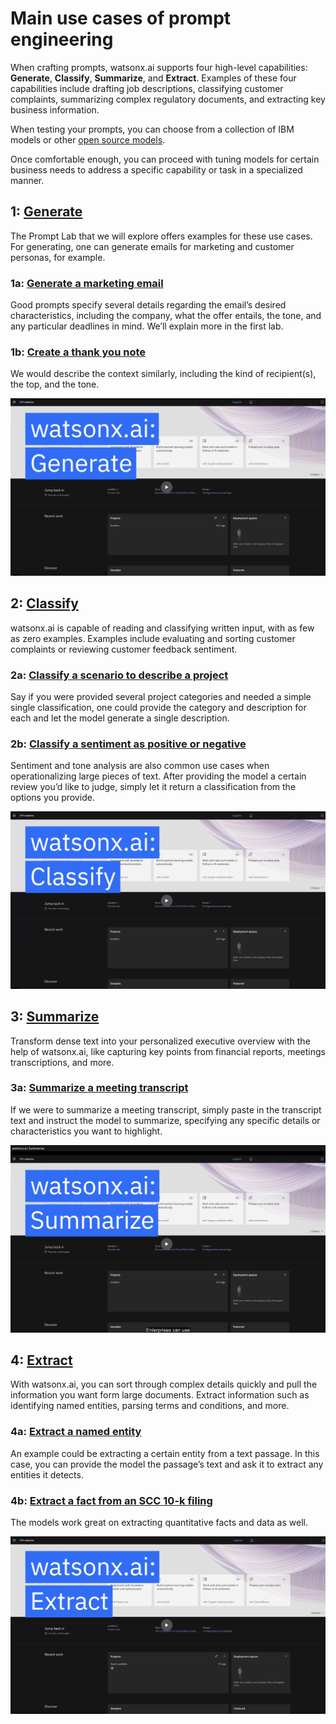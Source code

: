 # Main use cases of prompt engineering

When crafting prompts, watsonx.ai supports four high-level capabilities: **Generate**, **Classify**, **Summarize**, and **Extract**. Examples of these four capabilities include drafting job descriptions, classifying customer complaints, summarizing complex regulatory documents, and extracting key business information.

When testing your prompts, you can choose from a collection of IBM models or other [open source models](https://huggingface.co/models). 

Once comfortable enough, you can proceed with tuning models for certain business needs to address a specific capability or task in a specialized manner. 

## 1: [Generate](#generate)

The Prompt Lab that we will explore offers examples for these use cases. For generating, one can generate emails for marketing and customer personas, for example.

### 1a: [Generate a marketing email](#generate-marketing-email)
Good prompts specify several details regarding the email’s desired characteristics, including the company, what the offer entails, the tone, and any particular deadlines in mind. We’ll explain more in the first lab.

### 1b: [Create a thank you note](#create-thank-you-note)
We would describe the context similarly, including the kind of recipient(s), the top, and the tone. 

[![generate-video](./images/generate-video.png)](https://mediacenter.ibm.com/media/1_yola7kmy)

## 2: [Classify](#classify)
watsonx.ai is capable of reading and classifying written input, with as few as zero examples. Examples include evaluating and sorting customer complaints or reviewing customer feedback sentiment.

### 2a: [Classify a scenario to describe a project](#classify-scenario)
Say if you were provided several project categories and needed a simple single classification, one could provide the category and description for each and let the model generate a single description.

### 2b: [Classify a sentiment as positive or negative](#classify-sentiment)
Sentiment and tone analysis are also common use cases when operationalizing large pieces of text. After providing the model a certain review you’d like to judge, simply let it return a classification from the options you provide.

[![classify-video](./images/classify-video.png)](https://mediacenter.ibm.com/media/1_prk0jbh4)

## 3: [Summarize](#summarize)
Transform dense text into your personalized executive overview with the help of watsonx.ai, like capturing key points from financial reports, meetings transcriptions, and more.

### 3a: [Summarize a meeting transcript](#summarize-meeting-transcript)
If we were to summarize a meeting transcript, simply paste in the transcript text and instruct the model to summarize, specifying any specific details or characteristics you want to highlight.

[![summarize-video](./images/summarize-video.png)](https://mediacenter.ibm.com/media/1_etqa4raz)

## 4: [Extract](#extract)
With watsonx.ai, you can sort through complex details quickly and pull the information you want form large documents. Extract information such as identifying named entities, parsing terms and conditions, and more.

### 4a: [Extract a named entity](#extract-named-entity)
An example could be extracting a certain entity from a text passage. In this case, you can provide the model the passage’s text and ask it to extract any entities it detects.

### 4b: [Extract a fact from an SCC 10-k filing](#extract-fact)
The models work great on extracting quantitative facts and data as well. 

[![extract-video](./images/extract-video.png)](https://mediacenter.ibm.com/media/1_vli0kaic)
